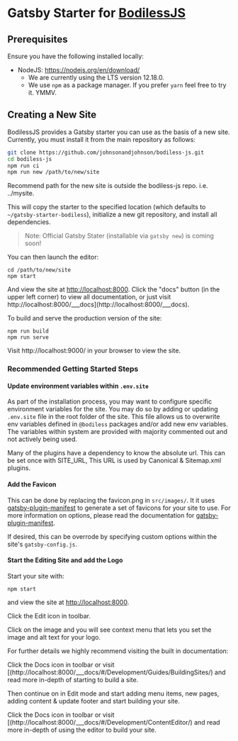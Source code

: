 # Gatsby Starter for [BodilessJS](https://github.com/johnsonandjohnson/Bodiless-JS)

## Prerequisites

Ensure you have the following installed locally:
- NodeJS: https://nodejs.org/en/download/ 
  - We are currently using the LTS version 12.18.0.
  - We use `npm` as a package manager. If you prefer `yarn` feel free to try it.
    YMMV.

## Creating a New Site

BodilessJS provides a Gatsby starter you can use as the basis of a new site.
Currently, you must install it from the main repository as follows:

```bash
git clone https://github.com/johnsonandjohnson/bodiless-js.git
cd bodiless-js
npm run ci
npm run new /path/to/new/site
```
Recommend path for the new site is outside the bodiless-js repo.  i.e. ../mysite.

This will copy the starter to the specified location (which defaults to
`~/gatsby-starter-bodiless`), initialize a new git repository, and install all
dependencies.

> Note: Official Gatsby Stater (installable via `gatsby new`) is coming soon!

You can then launch the editor:

```
cd /path/to/new/site
npm start
```

And view the site at [http://localhost:8000](http://localhost:8000). Click the
"docs" button (in the upper left corner) to view all documentation, or just
visit http://localhost:8000/___docs](http://localhost:8000/___docs).

To build and serve the production version of the site:

```
npm run build
npm run serve
```

Visit http://localhost:9000/ in your browser to view the site.


### Recommended Getting Started Steps

#### Update environment variables within `.env.site`
As part of the installation process, you may want to configure specific
environment variables for the site. You may do so by adding or updating
`.env.site` file in the root folder of the site. This file allows us to
overwrite env variables defined in `@bodiless` packages and/or add new env
variables. The variables within system are provided with majority commented out
and not actively being used.

Many of the plugins have a dependency to know the absolute url. This can be set
once with SITE_URL, This URL is used by Canonical & Sitemap.xml plugins.

#### Add the Favicon
This can be done by replacing the favicon.png in `src/images/`.  It it uses
[gatsby-plugin-manifest](https://www.gatsbyjs.org/packages/gatsby-plugin-manifest/)
to generate a set of favicons for your site to use. For more information on
options, please read the documentation for
[gatsby-plugin-manifest](https://www.gatsbyjs.org/packages/gatsby-plugin-manifest/).

If desired, this can be overrode by specifying custom options within the site's
`gatsby-config.js`.

#### Start the Editing Site and add the Logo
Start your site with:
```
npm start
```
and view the site at [http://localhost:8000](http://localhost:8000).

Click the Edit icon in toolbar.

Click on the image and you will see context menu that lets you set the image and
alt text for your logo.

For further details we highly recommend visiting the built in documentation:

Click the Docs icon in toolbar or visit
[(http://localhost:8000/___docs/#/Development/Guides/BuildingSites/) and read
more in-depth of starting to build a site.

Then continue on in Edit mode and start adding menu items, new pages, adding
content & update footer and start building your site.

Click the Docs icon in toolbar or visit
[(http://localhost:8000/___docs/#/Development/ContentEditor/) and read
more in-depth of using the editor to build your site.

